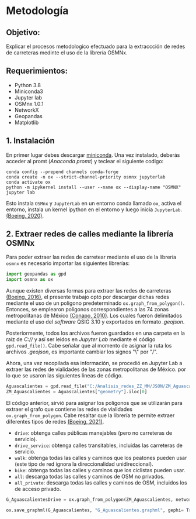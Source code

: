 # Metodología

## Objetivo:

Explicar el procesos metodologico efectuado para la extraccción de redes de carreteras medinte el uso de la librería OSMNx. 

## Requerimientos:

- Python 3.8 
- Miniconda3
- Jupyter lab
- OSMnx 1.0.1 
- NetworkX 
- Geopandas 
- Matplotlib

## 1. Instalación

En primer lugar debes descargar [miniconda](https://docs.conda.io/en/latest/miniconda.html). Una vez instalado, deberás acceder al promt (*Anaconda promt*) y teclear el siguiente codigo:

~~~
conda config --prepend channels conda-forge
conda create -n ox --strict-channel-priority osmnx jupyterlab
conda activate ox
python -m ipykernel install --user --name ox --display-name "OSMNX"
jupyter lab
~~~

Esto instala `OSMnx` y `JupyterLab` en un entorno conda llamado `ox`, activa el entorno, instala un kernel ipython en el entorno y luego inicia `JupyterLab`.
[(Boeing, 2020)](https://stackoverflow.com/questions/59603695/osmnx-wont-open-in-juypter-notebook/62180703#62180703).

## 2. Extraer redes de calles mediante la librería OSMNx

Para poder extraer las redes de carretear mediante el uso de la librería `osmnx` es necesario importar las siguientes librerías: 
``` python 
import geopandas as gpd
import osmnx as ox
```
Aunque existen diversas formas para extraer las redes de carreteras [(Boeing, 2016)](https://geoffboeing.com/2016/11/osmnx-python-street-networks/), el presente trabajo optó por descargar dichas redes mediante el uso de un poligono predeterminado `ox.graph_from_polygon()`. Entonces, se emplearon poligonos correspondientes a las 74 zonas metropolitanas de México [(Conapo, 2010)](https://www.gob.mx/conapo/documentos/delimitacion-de-las-zonas-metropolitanas-de-mexico-2015). Los cuales fueron delimitados mediante el uso del *software* QSIG 3.10 y exportados en formato *.geojson*. 

Posteriormente, todos los archivos fueron guardados en una carpeta en la raíz de *C://* y así ser leidos en *Jupyter Lab* mediante el código `gpd.read_file()`.  Cabe señalar que al momento de asignar la ruta los archivos *.geojson*, es importante cambiar los signos "\\" por "/". 

Ahora, una vez recopilada esa información, se procedió en Jupyter Lab a extraer las redes de vialidades de las zonas metropolitanas de México. por lo que se usaron las siguientes lineas de código. 

``` python 
Aguascalientes = gpd.read_file("C:/Analisis_redes_ZZ_MM/JSON/ZM_Aguascalientes.geojson")
ZM_Aguascalientes = Aguascalientes["geometry"].iloc[0] 
```
El código anterior, sirvió para asignar los poligonos que se utilizarán para extraer el grafo que contiene las redes de vialidades `ox.graph_from_polygon`. Cabe resaltar que la librería te permite extraer diferentes tipos de redes [(Boeing, 2021)](https://github.com/gboeing/osmnx-examples/blob/main/notebooks/03-graph-place-queries.ipynb).

- `drive`: obtenga calles públicas manejables (pero no carreteras de servicio).
- `drive_service`: obtenga calles transitables, incluidas las carreteras de servicio.
- `walk`: obtenga todas las calles y caminos que los peatones pueden usar (este tipo de red ignora la direccionalidad unidireccional).
- `bike`: obtenga todas las calles y caminos que los ciclistas pueden usar.
- `all`: descarga todas las calles y caminos de OSM no privados.
- `all_private`: descarga todas las calles y caminos de OSM, incluidos los de acceso privado.


``` python 
G_AguascalientesDrive = ox.graph_from_polygon(ZM_Aguascalientes, network_type= "drive_service")
```
``` python 
ox.save_graphml(G_Aguascalientes, "G_Aguascalientes.graphml", gephi= True)
```



